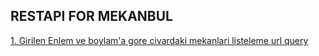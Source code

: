 ## RESTAPI FOR MEKANBUL

[1. Girilen Enlem ve boylam'a gore civardaki mekanlari listeleme url query]()